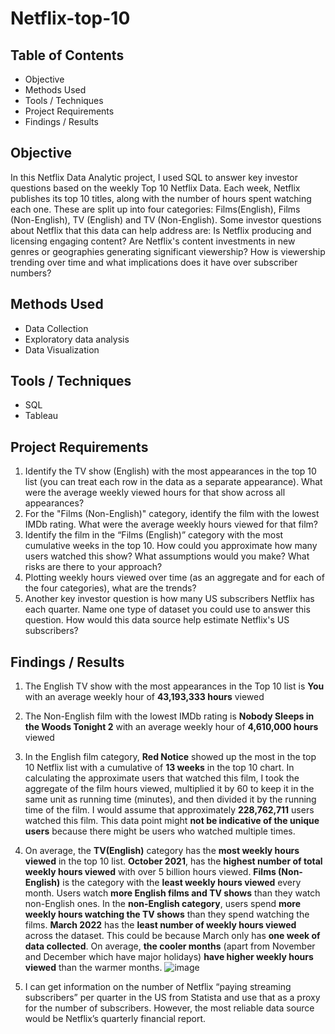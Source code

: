 # Netflix-top-10
## Table of Contents
* Objective
* Methods Used
* Tools / Techniques
* Project Requirements
* Findings / Results
## Objective
In this Netflix Data Analytic project, I used SQL to answer key investor questions based on the weekly Top 10 Netflix Data. Each week, Netflix publishes its top 10 titles, along with the number of hours spent watching each one. 
These are split up into four categories: Films(English), Films (Non-English), TV (English) and TV (Non-English). Some investor questions about Netflix that this data can help address are: Is Netflix producing and licensing engaging content? 
Are Netflix's content investments in new genres or geographies generating significant viewership? How is viewership trending over time and what implications does it have over subscriber numbers? 

## Methods Used
* Data Collection
* Exploratory data analysis
* Data Visualization
## Tools / Techniques
* SQL
* Tableau
## Project Requirements
1. Identify the TV show (English) with the most appearances in the top 10 list (you can treat each row in the data as a separate appearance). What were the average weekly viewed hours for that show across all appearances?
2. For the "Films (Non-English)" category, identify the film with the lowest IMDb rating. What were the average weekly hours viewed for that film?
3. Identify the film in the “Films (English)” category with the most cumulative weeks in the top 10. How could you approximate how many users watched this show? What assumptions would you make? What risks are there to your approach?
4. Plotting weekly hours viewed over time (as an aggregate and for each of the four categories), what are the trends?
5. Another key investor question is how many US subscribers Netflix has each quarter. Name one type of dataset you could use to answer this question. How would this data source help estimate Netflix's US subscribers?
## Findings / Results
1. The English TV show with the most appearances in the Top 10 list is **You** with an average weekly hour of **43,193,333 hours** viewed
2. The Non-English film with the lowest IMDb rating is **Nobody Sleeps in the Woods Tonight 2** with an average weekly hour of **4,610,000 hours** viewed
3. In the English film category, **Red Notice** showed up the most in the top 10 Netflix list with a cumulative of **13 weeks** in the top 10 chart. In calculating the approximate users that watched this film, I took the aggregate of the film hours viewed, multiplied it by 60 to keep it in the same unit as running time (minutes), and then divided it by the running time of the film. I would assume that approximately **228,762,711** users watched this film. This data point might **not be indicative of the unique users** because there might be users who watched multiple times.
4. On average, the **TV(English)** category has the **most weekly hours viewed** in the top 10 list. **October 2021**, has the **highest number of total weekly hours viewed** with over 5 billion hours viewed. **Films (Non-English)** is the category with the **least weekly hours viewed** every month. Users watch **more English films and TV shows** than they watch non-English ones. In the **non-English category**, users spend **more weekly hours watching the TV shows** than they spend watching the films. **March 2022** has the **least number of weekly hours viewed** across the dataset. This could be because March only has **one week of data collected**. On average, **the cooler months** (apart from November and December which have major holidays) **have higher weekly hours viewed** than the warmer months.
![image](https://github.com/Ltinuke/Netflix-top-10/assets/48940453/544df61c-3899-4349-a423-7b575dd43d8a)

5. I can get information on the number of Netflix “paying streaming subscribers” per quarter in the US from Statista and use that as a proxy for the number of subscribers. However, the most reliable data source would be Netflix’s quarterly financial report.





